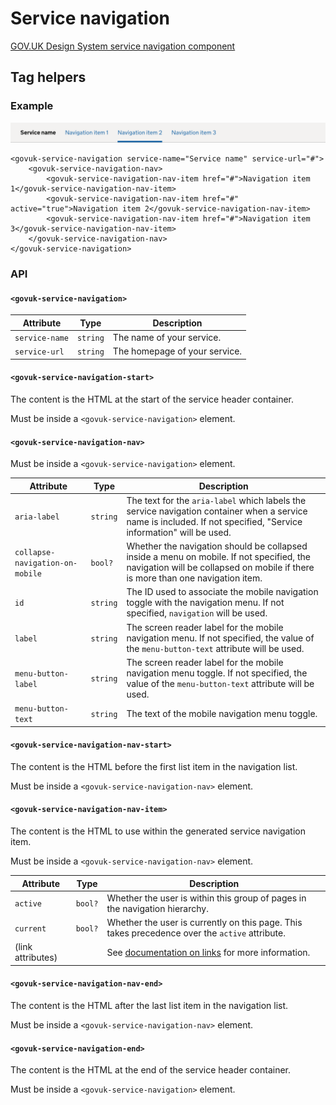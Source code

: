 <!-- Generated from src/GovUk.Frontend.AspNetCore.Docs/Templates/components/service-navigation.liquid -->
# Service navigation

[GOV.UK Design System service navigation component](https://design-system.service.gov.uk/components/service-navigation/)


## Tag helpers

### Example
<img alt="Service navigation example" src="../images/service-navigation-example.png" />

```razor
<govuk-service-navigation service-name="Service name" service-url="#">
    <govuk-service-navigation-nav>
        <govuk-service-navigation-nav-item href="#">Navigation item 1</govuk-service-navigation-nav-item>
        <govuk-service-navigation-nav-item href="#" active="true">Navigation item 2</govuk-service-navigation-nav-item>
        <govuk-service-navigation-nav-item href="#">Navigation item 3</govuk-service-navigation-nav-item>
    </govuk-service-navigation-nav>
</govuk-service-navigation>
```


### API

#### `<govuk-service-navigation>`

| Attribute | Type | Description |
| --- | --- | --- |
| `service-name` | `string` | The name of your service. |
| `service-url` | `string` | The homepage of your service. |


#### `<govuk-service-navigation-start>`

The content is the HTML at the start of the service header container.

Must be inside a `<govuk-service-navigation>` element.


#### `<govuk-service-navigation-nav>`

Must be inside a `<govuk-service-navigation>` element.

| Attribute | Type | Description |
| --- | --- | --- |
| `aria-label` | `string` | The text for the `aria-label` which labels the service navigation container when a service name is included. If not specified, "Service information" will be used. |
| `collapse-navigation-on-mobile` | `bool?` | Whether the navigation should be collapsed inside a menu on mobile. If not specified, the navigation will be collapsed on mobile if there is more than one navigation item. |
| `id` | `string` | The ID used to associate the mobile navigation toggle with the navigation menu. If not specified, `navigation` will be used. |
| `label` | `string` | The screen reader label for the mobile navigation menu. If not specified, the value of the `menu-button-text` attribute will be used. |
| `menu-button-label` | `string` | The screen reader label for the mobile navigation menu toggle. If not specified, the value of the `menu-button-text` attribute will be used. |
| `menu-button-text` | `string` | The text of the mobile navigation menu toggle. |


#### `<govuk-service-navigation-nav-start>`

The content is the HTML before the first list item in the navigation list.

Must be inside a `<govuk-service-navigation-nav>` element.


#### `<govuk-service-navigation-nav-item>`

The content is the HTML to use within the generated service navigation item.

Must be inside a `<govuk-service-navigation-nav>` element.

| Attribute | Type | Description |
| --- | --- | --- |
| `active` | `bool?` | Whether the user is within this group of pages in the navigation hierarchy. |
| `current` | `bool?` | Whether the user is currently on this page. This takes precedence over the `active` attribute. |
| (link attributes) |  | See [documentation on links](../links.md) for more information. |


#### `<govuk-service-navigation-nav-end>`

The content is the HTML after the last list item in the navigation list.

Must be inside a `<govuk-service-navigation-nav>` element.


#### `<govuk-service-navigation-end>`

The content is the HTML at the end of the service header container.

Must be inside a `<govuk-service-navigation>` element.

